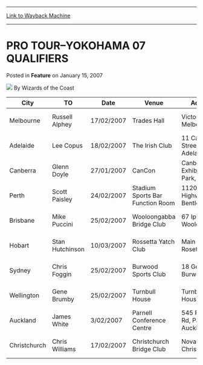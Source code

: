 
---
[Link to Wayback Machine](https://web.archive.org/web/20211027090426/https://magic.wizards.com/en/articles/archive/pro-tour%E2%80%93yokohama-07-qualifiers-2007-01-15)

[_metadata_:author]:- "Wizards of the Coast"
[_metadata_:description]:- "City TO Date Venue Address Phone Email  Melbourne Russell Alphey 17/02/2007 Trades Hall Victoria St Melbourne 0401 994 352 ralphey@mtgmelb.com Adelaide Lee Copus 18/02/2007 The Irish Club 11 Carrington Street, Adelaide 0412 909 582 infinity@chariot.net.au Canberra Glenn Doyle 27/01/2007 CanCon Canberra Exhibition Park, Canberra 02 6248 7722 glenn@logicalchoice.com.au Perth"
[_metadata_:generator]:- "Drupal 7 (http://drupal.org)"
[_metadata_:node]:- "641731"
[_metadata_:publish_date]:- "2007-01-15"
[_metadata_:source]:- "div-main-content"
[_metadata_:title]:- "PRO TOUR–YOKOHAMA 07 QUALIFIERS"
[_metadata_:wayback_capture_timestamp]:- "2021-10-27 09:04:26"
[_metadata_:wayback_raw_url]:- "https://web.archive.org/web/20211027090426id_/https://magic.wizards.com/en/articles/archive/pro-tour%E2%80%93yokohama-07-qualifiers-2007-01-15"
[_metadata_:wayback_url]:- "https://magic.wizards.com/en/articles/archive/pro-tour%E2%80%93yokohama-07-qualifiers-2007-01-15"
---


PRO TOUR–YOKOHAMA 07 QUALIFIERS
===============================



 Posted in **Feature**
 on January 15, 2007 






![](https://media.magic.wizards.com/styles/auth_small/public/images/person/wizards_author.jpg)
By Wizards of the Coast
















| **City** | **TO** | **Date** | **Venue** | **Address** | **Phone**  | **Email** |
| --- | --- | --- | --- | --- | --- | --- |
| Melbourne | Russell Alphey | 17/02/2007 | Trades Hall | Victoria St Melbourne | 0401 994 352 | [ralphey@mtgmelb.com](mailto:ralphey@mtgmelb.com) |
| Adelaide | Lee Copus | 18/02/2007 | The Irish Club | 11 Carrington Street, Adelaide | 0412 909 582 | [infinity@chariot.net.au](mailto:infinity@chariot.net.au) |
| Canberra | Glenn Doyle | 27/01/2007 | CanCon | Canberra Exhibition Park, Canberra | 02 6248 7722 | [glenn@logicalchoice.com.au](mailto:glenn@logicalchoice.com.au) |
| Perth | Scott Paisley | 24/02/2007 | Stadium Sports Bar Function Room | 1120 Albany Highway, Bentley | 0431 895 475 | [scott\_paisley@hotmail.com](mailto:scott_paisley@hotmail.com) |
| Brisbane | Mike Puccini | 25/02/2007 | Wooloongabba Bridge Club | 67 Ipswich Rd, Wooloongabba | 07 3366 9166 | [michael@qldpe.com](mailto:michael@qldpe.com) |
| Hobart | Stan Hutchinson | 10/03/2007 | Rossetta Yatch Club | Main Rd Rosetta | 0417 447 826 | [stan@trump.net.au](mailto:stan@trump.net.au) |
| Sydney | Chris Foggin | 25/02/2007 | Burwood Sports Club | 18 George St, Burwood | 0402 231 366 | [foggin@idx.com.au](mailto:foggin@idx.com.au) |
| Wellington | Gene Brumby | 25/02/2007 | Turnbull House | Turnbull House | 64 21 259 4849 | [genis@gameon.net.nz](mailto:genis@gameon.net.nz) |
| Auckland | James White | 3/02/2007 | Parnell Conference Centre | 545 Parnell Rd, Parnell, Auckland | 64 2 142 6366 | [james@saltydog.co.nz](mailto:james@saltydog.co.nz) |
| Christchurch | Chris Williams | 17/02/2007 | Christchurch Bridge Club | Nova Place, Christchurch | 64 21 164 4561 | [dragonlord147@paradise.net.nz](mailto:dragonlord147@paradise.net.nz) |









